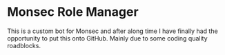 # Monsec Role Manager
This is a custom bot for Monsec and after along time I have finally had the opportunity to put this onto GitHub.
Mainly due to some coding quality roadblocks.